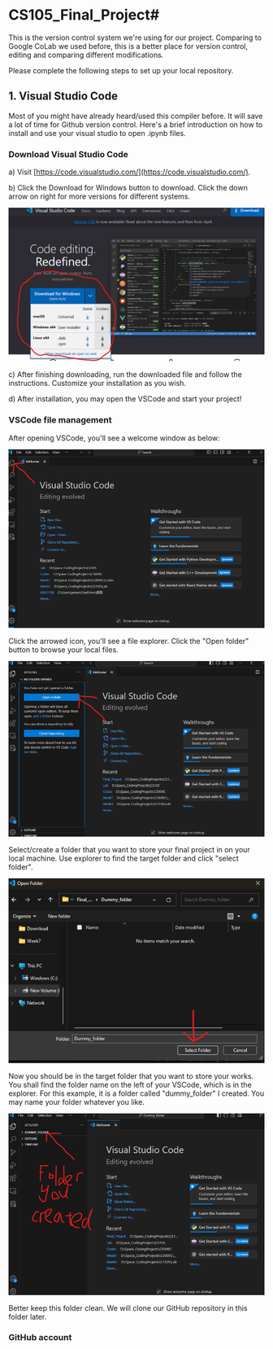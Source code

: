 # CS105_Final_Project#

This is the version control system we're using for our project. Comparing to Google CoLab we used before, this is a better place for version control, editing and comparing different modifications.

Please complete the following steps to set up your local repository.

## 1. Visual Studio Code ##

Most of you might have already heard/used this compiler before. It will save a lot of time for Github version control. Here's a brief introduction on how to install and use your visual studio to open .ipynb files.

### **Download Visual Studio Code** ###

a) Visit [https://code.visualstudio.com/](https://code.visualstudio.com/).

b) Click the Download for Windows button to download. Click the down arrow on right for more versions for different systems.

![image](vsc_dld.png)

c) After finishing downloading, run the downloaded file and follow the instructions. Customize your installation as you wish.

d) After installation, you may open the VSCode and start your project!

### **VSCode file management** ###

After opening VSCode, you'll see a welcome window as below:

![image](vsc_welcome.png)

Click the arrowed icon, you'll see a file explorer. Click the "Open folder" button to browse your local files.

![image](vsc_explorer.png)

Select/create a folder that you want to store your final project in on your local machine. Use explorer to find the target folder and click "select folder".

![image](vsc_select.png)

Now you should be in the target folder that you want to store your works. You shall find the folder name on the left of your VSCode, which is in the explorer. For this example, it is a folder called "dummy_folder" I created. You may name your folder whatever you like.

![image](vsc_dummy.png)

Better keep this folder clean. We will clone our GitHub repository in this folder later.

### **GitHub account** ###
